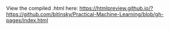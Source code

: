 View the compiled .html here: https://htmlpreview.github.io/?https://github.com/bitinsky/Practical-Machine-Learning/blob/gh-pages/index.html
